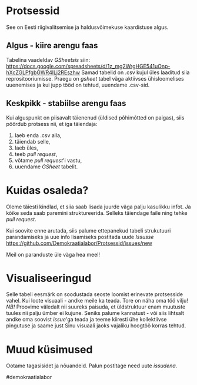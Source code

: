 # Protsessid
See on Eesti riigivalitsemise ja haldusvõimekuse kaardistuse algus.

## Algus - kiire arengu faas
Tabelina vaadeldav _GSheetsis_ siin: https://docs.google.com/spreadsheets/d/1z_mg2WrgHGE541uOnp-hXcZGLPfgbGWR4lLj2REszhw
Samad tabelid on .csv kujul üles laaditud siia reprositooriumisse. Praegu on _gsheet_ tabel väga aktiivses ühisloomelises uuenemises ja kui jupp tööd on tehtud, uuendame .csv-sid.

## Keskpikk - stabiilse arengu faas
Kui alguspunkt on piisavalt täienenud (üldised põhimõtted on paigas), siis pöördub protsess nii, et iga täiendaja:
1) laeb enda .csv alla,
2) täiendab selle,
3) laeb üles,
4) teeb _pull request_,
5) võtame _pull request_'i vastu,
6) uuendame _GSheet_ tabelit.

# Kuidas osaleda?
Oleme täiesti kindlad, et siia saab lisada juurde väga palju kasulikku infot.
Ja kõike seda saab paremini struktureerida.
Selleks täiendage faile ning tehke _pull request_.

Kui soovite enne arutada, siis palume ettepanekud tabeli strukutuuri parandamiseks ja uue info lisamiseks postitada uude _Issusse_ https://github.com/Demokraatialabor/Protsessid/issues/new

Meil on paranduste üle väga hea meel!

# Visualiseeringud
Selle tabeli eesmärk on soodustada seoste loomist erinevate protsesside vahel.
Kui loote visuaali - andke meile ka teada. Tore on näha oma töö vilju!
*NB!*
Proovime väledalt nii suureks paisuda, et üldstruktuur enam muutuste tuules nii palju ümber ei kujune. Seniks palume kannatust - või siis lihtsalt andke oma soovist _issue_'ga teada ja teeme kiiresti ühe kollektiivse pingutuse ja saame just Sinu visuaali jaoks vajaliku hoogtöö korras tehtud. 

# Muud küsimused
Ootame tagasisidet ja nõuandeid. Palun postitage need uute _issudena_.

#demokraatialabor

